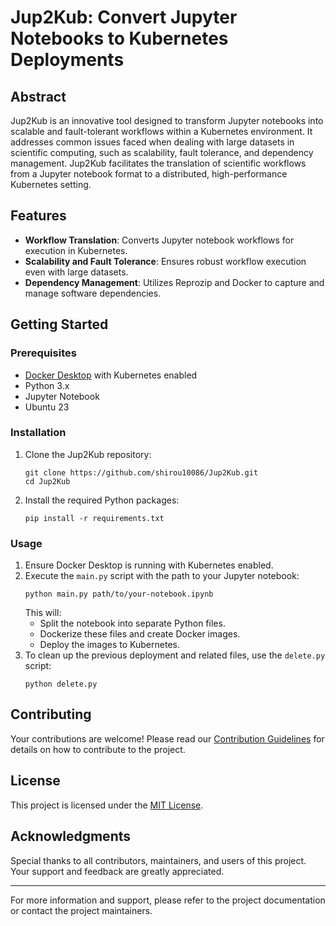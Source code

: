 # Jup2Kub: Convert Jupyter Notebooks to Kubernetes Deployments

## Abstract
Jup2Kub is an innovative tool designed to transform Jupyter notebooks into scalable and fault-tolerant workflows within a Kubernetes environment. It addresses common issues faced when dealing with large datasets in scientific computing, such as scalability, fault tolerance, and dependency management. Jup2Kub facilitates the translation of scientific workflows from a Jupyter notebook format to a distributed, high-performance Kubernetes setting.

## Features
- **Workflow Translation**: Converts Jupyter notebook workflows for execution in Kubernetes.
- **Scalability and Fault Tolerance**: Ensures robust workflow execution even with large datasets.
- **Dependency Management**: Utilizes Reprozip and Docker to capture and manage software dependencies.

## Getting Started

### Prerequisites
- [Docker Desktop](https://www.docker.com/products/docker-desktop) with Kubernetes enabled
- Python 3.x
- Jupyter Notebook
- Ubuntu 23

### Installation
1. Clone the Jup2Kub repository:
   ```
   git clone https://github.com/shirou10086/Jup2Kub.git
   cd Jup2Kub
   ```
2. Install the required Python packages:
   ```
   pip install -r requirements.txt
   ```

### Usage
1. Ensure Docker Desktop is running with Kubernetes enabled.
2. Execute the `main.py` script with the path to your Jupyter notebook:
   ```
   python main.py path/to/your-notebook.ipynb
   ```
   This will:
   - Split the notebook into separate Python files.
   - Dockerize these files and create Docker images.
   - Deploy the images to Kubernetes.
3. To clean up the previous deployment and related files, use the `delete.py` script:
   ```
   python delete.py
   ```

## Contributing
Your contributions are welcome! Please read our [Contribution Guidelines](CONTRIBUTING.md) for details on how to contribute to the project.

## License
This project is licensed under the [MIT License](LICENSE).

## Acknowledgments
Special thanks to all contributors, maintainers, and users of this project. Your support and feedback are greatly appreciated.

---
For more information and support, please refer to the project documentation or contact the project maintainers.
